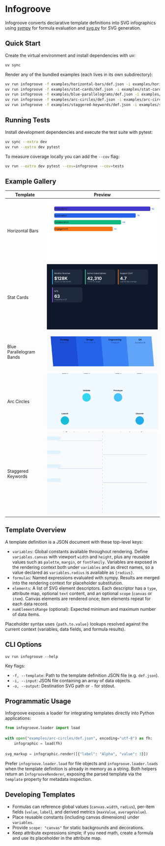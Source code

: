 # Infogroove

Infogroove converts declarative template definitions into SVG infographics using
[sympy](https://www.sympy.org/) for formula evaluation and
[svg.py](https://pypi.org/project/svg.py/) for SVG generation.

## Quick Start

Create the virtual environment and install dependencies with uv:

```bash
uv sync
```

Render any of the bundled examples (each lives in its own subdirectory):

```bash
uv run infogroove -f examples/horizontal-bars/def.json -i examples/horizontal-bars/data.json -o examples/horizontal-bars/horizontal-bars.svg
uv run infogroove -f examples/stat-cards/def.json -i examples/stat-cards/data.json -o examples/stat-cards/stat-cards.svg
uv run infogroove -f examples/blue-parallelograms/def.json -i examples/blue-parallelograms/data.json -o examples/blue-parallelograms/blue-parallelograms.svg
uv run infogroove -f examples/arc-circles/def.json -i examples/arc-circles/data.json -o examples/arc-circles/arc-circles.svg
uv run infogroove -f examples/staggered-keywords/def.json -i examples/staggered-keywords/data.json -o examples/staggered-keywords/staggered-keywords.svg
```

## Running Tests

Install development dependencies and execute the test suite with pytest:

```bash
uv sync --extra dev
uv run --extra dev pytest
```

To measure coverage locally you can add the ``--cov`` flag:

```bash
uv run --extra dev pytest --cov=infogroove --cov=tests
```

## Example Gallery

| Template | Preview |
| --- | --- |
| Horizontal Bars | ![Horizontal bars preview](examples/horizontal-bars/horizontal-bars.svg) |
| Stat Cards | ![Stat cards preview](examples/stat-cards/stat-cards.svg) |
| Blue Parallelogram Bands | ![Blue parallelograms preview](examples/blue-parallelograms/blue-parallelograms.svg) |
| Arc Circles | ![Arc circles preview](examples/arc-circles/arc-circles.svg) |
| Staggered Keywords | ![Staggered keywords preview](examples/staggered-keywords/staggered-keywords.svg) |

## Template Overview

A template definition is a JSON document with these top-level keys:

- `variables`: Global constants available throughout rendering. Define
  `variables.canvas` with viewport `width` and `height`, plus any reusable
  values such as `palette`, `margin`, or `fontFamily`. Variables are exposed in
  the rendering context both under `variables` and as direct names, so a value
  declared as `variables.radius` is available as `{radius}`.
- `formulas`: Named expressions evaluated with sympy. Results are merged into
  the rendering context for placeholder substitution.
- `elements`: A list of SVG element descriptors. Each descriptor has a `type`,
  attribute map, optional `text` content, and an optional `scope` (`canvas` or
  `item`). Canvas elements are rendered once; item elements repeat for each
  data record.
- `numElementsRange` (optional): Expected minimum and maximum number of data
  items.

Placeholder syntax uses `{path.to.value}` lookups resolved against the current
context (variables, data fields, and formula results).

## CLI Options

```
uv run infogroove --help
```

Key flags:

- `-f, --template`: Path to the template definition JSON file (e.g. `def.json`).
- `-i, --input`: JSON file containing an array of data objects.
- `-o, --output`: Destination SVG path or `-` for stdout.

## Programmatic Usage

Infogroove exposes a loader for integrating templates directly into Python
applications:

```python
from infogroove.loader import load

with open("examples/arc-circles/def.json", encoding="utf-8") as fh:
    infographic = load(fh)

svg_markup = infographic.render([{"label": "Alpha", "value": 3}])
```

Prefer `infogroove.loader.load` for file objects and `infogroove.loader.loads`
when the template definition is already in memory as a string. Both helpers
return an `InfogrooveRenderer`, exposing the parsed template via the
`template` property for metadata inspection.

## Developing Templates

- Formulas can reference global values (`canvas.width`, `radius`),
  per-item fields (`value`, `label`), and derived metrics (`maxValue`,
  `averageValue`).
- Place reusable constants (including canvas dimensions) under `variables`.
- Provide `scope: "canvas"` for static backgrounds and decorations.
- Keep attribute expressions simple; if you need math, create a formula and use
  its placeholder in the attribute map.
